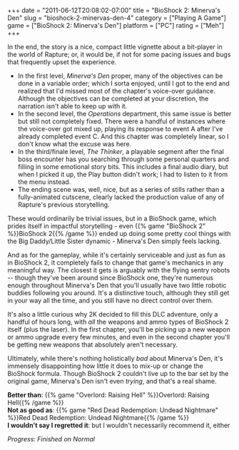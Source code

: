 +++
date = "2011-06-12T20:08:02-07:00"
title = "BioShock 2: Minerva's Den"
slug = "bioshock-2-minervas-den-4"
category = ["Playing A Game"]
game = ["BioShock 2: Minerva's Den"]
platform = ["PC"]
rating = ["Meh"]
+++

In the end, the story is a nice, compact little vignette about a bit-player in the world of Rapture; or, it would be, if not for some pacing issues and bugs that frequently upset the experience.

* In the first level, <i>Minerva's Den</i> proper, many of the objectives can be done in a variable order; which I sorta enjoyed, until I got to the end and realized that I'd missed most of the chapter's voice-over guidance.  Although the objectives can be completed at your discretion, the narration isn't able to keep up with it.
* In the second level, the <i>Operations</i> department, this same issue is better but still not completely fixed.  There were a handful of instances where the voice-over got mixed up, playing its response to event A after I've already completed event C.  And this chapter was completely linear, so I don't know what the excuse was here.
* In the third/finale level, <i>The Thinker</i>, a playable segment after the final boss encounter has you searching through some personal quarters and filling in some emotional story bits.  This includes a final audio diary, but when I picked it up, the Play button didn't work; I had to listen to it from the menu instead.
* The ending scene was, well, nice, but as a series of stills rather than a fully-animated cutscene, clearly lacked the production value of any of Rapture's previous storytelling.

These would ordinarily be trivial issues, but in a BioShock game, which prides itself in impactful storytelling - even {{% game "BioShock 2" %}}BioShock 2{{% /game %}} ended up doing some pretty cool things with the Big Daddy/Little Sister dynamic - Minerva's Den simply feels lacking.

And as for the gameplay, while it's certainly serviceable and just as fun as in BioShock 2, it completely fails to change that game's mechanics in any meaningful way.  The closest it gets is arguably with the flying sentry robots -- though they've been around since BioShock one, they're numerous enough throughout Minerva's Den that you'll usually have two little robotic buddies following you around.  It's a distinctive touch, although they still get in your way all the time, and you still have no direct control over them.

It's also a little curious why 2K decided to fill this DLC adventure, only a handful of hours long, with <i>all</i> the weapons and ammo types of BioShock 2 itself (plus the laser).  In the first chapter, you'll be picking up a new weapon or ammo upgrade every few minutes, and even in the second chapter you'll be getting new weapons that absolutely aren't necessary.

Ultimately, while there's nothing holistically <i>bad</i> about Minerva's Den, it's immensely disappointing how little it does to mix-up or change the BioShock formula.  Though BioShock 2 couldn't live up to the bar set by the original game, Minerva's Den isn't even <i>trying</i>, and that's a real shame.

<b>Better than</b>: {{% game "Overlord: Raising Hell" %}}Overlord: Raising Hell{{% /game %}}  
<b>Not as good as</b>: {{% game "Red Dead Redemption: Undead Nightmare" %}}Red Dead Redemption: Undead Nightmare{{% /game %}}  
<b>I wouldn't say I regretted it</b>: but I wouldn't necessarily recommend it, either

<i>Progress: Finished on Normal</i>